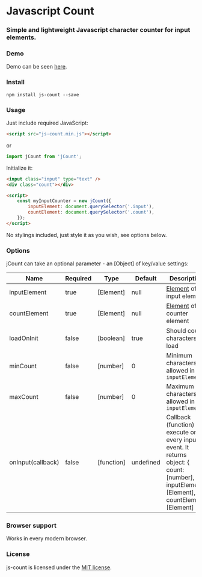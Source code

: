 # Javascript Count

### Simple and lightweight Javascript character counter for input elements.

### Demo

Demo can be seen [here](https://robiveli.github.io/js-count/).

### Install

```console
npm install js-count --save
```

### Usage

Just include required JavaScript:

```html
<script src="js-count.min.js"></script>
```

or

```js
import jCount from 'jCount';
```

Initialize it:

```html
<input class="input" type="text" />
<div class="count"></div>

<script>
    const myInputCounter = new jCount({
        inputElement: document.querySelector('.input'),
        countElement: document.querySelector('.count'),
    });
</script>
```

No stylings included, just style it as you wish, see options below.

### Options

jCount can take an optional parameter - an [Object] of key/value settings:

| Name              | Required | Type       | Default   | Description                                                                                                                                   |
| ----------------- | -------- | ---------- | --------- | --------------------------------------------------------------------------------------------------------------------------------------------- |
| inputElement      | true     | [Element]  | null      | [Element](https://developer.mozilla.org/en-US/docs/Web/API/Element) of input element                                                          |
| countElement      | true     | [Element]  | null      | [Element](https://developer.mozilla.org/en-US/docs/Web/API/Element) of counter element                                                        |
| loadOnInit        | false    | [boolean]  | true      | Should count characters on load                                                                                                               |
| minCount          | false    | [number]   | 0         | Minimum characters allowed in `inputElement`                                                                                                  |
| maxCount          | false    | [number]   | 0         | Maximum characters allowed in `inputElement`                                                                                                  |
| onInput(callback) | false    | [function] | undefined | Callback (function) to execute on every input event. It returns object: { count: [number], inputElement: [Element], countElement: [Element] } |

### Browser support

Works in every modern browser.

### License

js-count is licensed under the [MIT license](http://opensource.org/licenses/MIT).
